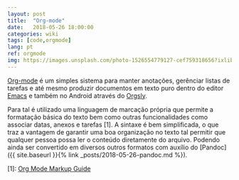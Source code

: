 ```yaml
---
layout: post
title:  "Org-mode"
date:   2018-05-26 18:00:00
categories: wiki
tags: [code,orgmode]
lang: pt
ref: orgmode
img: https://images.unsplash.com/photo-1526554779127-cef759318656?ixlib=rb-0.3.5&ixid=eyJhcHBfaWQiOjEyMDd9&s=aca5352dda0987c322d8162a97624a0b&auto=format&fit=crop&w=1489&q=80
---
```


[Org-mode](https://orgmode.org) é um simples sistema para manter anotações, gerênciar listas de tarefas e até mesmo produzir documentos em texto puro dentro do editor [Emacs](https://www.gnu.org/software/emacs/) e também no Android através do [Orgsly](https://play.google.com/store/apps/details?id=com.orgzly&hl=pt).

Para tal é utilizado uma linguagem de marcação própria que permite a formatação básica do texto bem como outras funcionalidades como associar datas, anexos e tarefas [1]. A sintaxe é bem simplificada, o que traz a vantagem de garantir uma boa organização no texto tal permitir que qualquer pessoa possa ler o conteúdo diretamente do arquivo. Podendo ainda ser convertido em diversos outros formatos com auxílio do [Pandoc]({{ site.baseurl }}{% link _posts/2018-05-26-pandoc.md %}).

[1]: [Org Mode Markup Guide](http://ergoemacs.org/emacs/emacs_org_markup.html)
